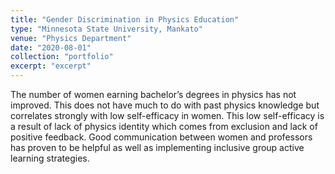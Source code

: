 ```yaml
---
title: "Gender Discrimination in Physics Education"
type: "Minnesota State University, Mankato"
venue: "Physics Department"
date: "2020-08-01"
collection: "portfolio"
excerpt: "excerpt"
---
```



The number of women earning bachelor’s degrees in physics has not improved. This does not have much to do with past physics knowledge but correlates strongly with low self-efficacy in women. This low self-efficacy is a result of lack of physics identity which comes from exclusion and lack of positive feedback. Good communication between women and professors has proven to be helpful as well as implementing inclusive group active learning strategies. 
